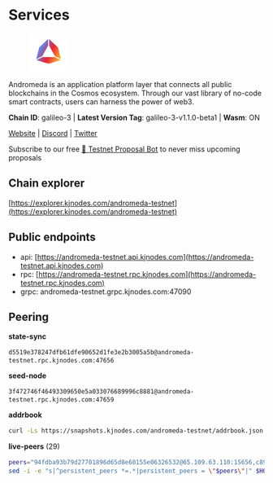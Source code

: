# Services

<figure><img src="https://raw.githubusercontent.com/kj89/cosmos-images/main/logos/andromeda.png" alt=""><figcaption></figcaption></figure>

Andromeda is an application platform layer that connects all  public blockchains in the Cosmos ecosystem. Through our vast  library of no-code smart contracts, users can harness the power of web3.

**Chain ID**: galileo-3 | **Latest Version Tag**: galileo-3-v1.1.0-beta1 | **Wasm**: ON

[Website](https://www.andromedaprotocol.io) | [Discord](https://discord.gg/wzM3kSN3sE) | [Twitter](https://twitter.com/andromedaprot)



Subscribe to our free [🤖 Testnet Proposal Bot](https://t.me/kjnodes_testnet_proposal_bot) to never miss upcoming proposals


## Chain explorer
[https://explorer.kjnodes.com/andromeda-testnet](https://explorer.kjnodes.com/andromeda-testnet)

## Public endpoints

* api: [https://andromeda-testnet.api.kjnodes.com](https://andromeda-testnet.api.kjnodes.com)
* rpc: [https://andromeda-testnet.rpc.kjnodes.com](https://andromeda-testnet.rpc.kjnodes.com)
* grpc: andromeda-testnet.grpc.kjnodes.com:47090

## Peering

**state-sync**

```text
d5519e378247dfb61dfe90652d1fe3e2b3005a5b@andromeda-testnet.rpc.kjnodes.com:47656
```

**seed-node**

```text
3f472746f46493309650e5a033076689996c8881@andromeda-testnet.rpc.kjnodes.com:47659
```

**addrbook**
```bash
curl -Ls https://snapshots.kjnodes.com/andromeda-testnet/addrbook.json > $HOME/.andromedad/config/addrbook.json
```

**live-peers** (29)
```bash
peers="94fdba93b79d27701896d65d8e60155e06326532@65.109.63.110:15656,c89e274523cec4a7445afaff1ab35029b090ff5b@65.109.116.204:20156,81fa1ca0215ef2fd2ca516b7a4bf2f118ebe6e39@39.106.23.130:26656,00171178f5d8b22d1a3396d9388adbb8ec1c0541@38.242.208.162:36656,385bda41dc8ce86d0dd4c99d3cf371ca8fccfeb6@135.125.189.131:20095,443a51f595c9ca16273ca6146db1375e4223a91f@172.93.110.154:26656,05d3613dfb738ff22d0ea974bd0d1353ecdc6231@65.108.101.124:26656,155b0aea2daadbb77e9eb1fbb235d2d81f7467c9@104.248.135.127:47656,9e14886f7a34c73e65eafb209a9215e2848e9e76@65.108.41.172:29456,ef8045e2922cf856b73f5fa5efdb79f925204ccf@65.109.117.159:15656,9230896c5f22a363eed1c3bd3ed8068134b1dedd@124.120.21.244:26656,20373ec71cffdb678099ca411fb862537f264791@178.172.212.135:26656,4a369367f8ee97c976330f9be79da387d11a0340@65.108.194.44:28656,e61f287d51edab6f6dbe00a8b804614443ee6f82@80.85.242.117:26656,b6dd58949a8b9c03349bdbec8aeeccd5e0d39283@31.220.74.50:26656,0cc98f28ed826b3b43d2c88deb214ff01b36f6ce@159.69.126.18:15656,d5519e378247dfb61dfe90652d1fe3e2b3005a5b@65.109.68.190:47656,7fd9a427a03f0e8632d2ff4b6fe32e99e3151f04@23.88.71.247:31656,bd323d2c7ce260b831d20923d390e4a1623f32c4@213.239.215.195:20095,7002fb6369cd13f8aa1520fd7a81e67a9adf2636@185.119.196.39:26656,1141119a7d248cc19b31b18d56162a365954deb9@45.132.106.149:26656,05b853c6022c51b2065665e66876e27aee9fed59@149.102.140.189:26656,e1ca2c14c007cc23e280b191d32b6a3da2389672@65.21.183.66:26656,fb7db0edee4ee43c2c65a81fd33e201c758d93df@137.184.176.247:47656,37ddf63ac064f1ddf5ec55bd360af3b08b63e44c@89.117.54.29:26656,3c5024a2213f8bae01e85f450e3d5eb11cf28768@95.217.188.65:26656,5e3336210b61f8eb6250c7deb647d7629b271c00@207.180.236.118:11656,5c2a752c9b1952dbed075c56c600c3a79b58c395@195.3.220.140:27126,41681200a0e60e9477181db813e1894684020378@194.233.92.77:26656"
sed -i -e "s|^persistent_peers *=.*|persistent_peers = \"$peers\"|" $HOME/.andromedad/config/config.toml
```
